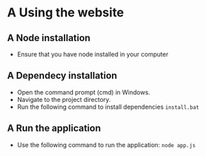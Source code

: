 # A Using the website

## A Node installation
- Ensure that you have node installed in your computer

## A Dependecy installation
- Open the command prompt (cmd) in Windows.
- Navigate to the project directory.
- Run the following command to install dependencies  `install.bat`

## A Run the application
- Use the following command to run the application:  `node app.js`

